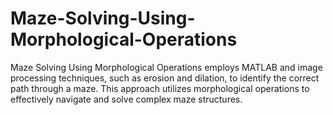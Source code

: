 # Maze-Solving-Using-Morphological-Operations
Maze Solving Using Morphological Operations employs MATLAB and image processing techniques, such as erosion and dilation, to identify the correct path through a maze. This approach utilizes morphological operations to effectively navigate and solve complex maze structures.
